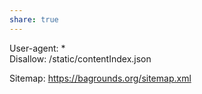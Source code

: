 ```yaml
---
share: true
---
```

User-agent: *  
Disallow: /static/contentIndex.json  
  
Sitemap: https://bagrounds.org/sitemap.xml  
